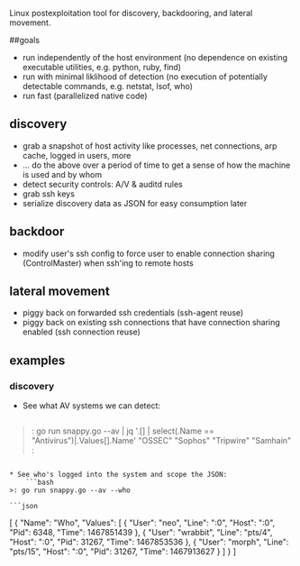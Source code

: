Linux postexploitation tool for discovery, backdooring, and lateral movement.

##goals
* run independently of the host environment (no dependence on existing executable utilities, e.g. python, ruby, find)
* run with minimal liklihood of detection (no execution of potentially detectable commands, e.g. netstat, lsof, who)
* run fast (parallelized native code)

## discovery
* grab a snapshot of host activity like processes, net connections, arp cache, logged in users, more
* ... do the above over a period of time to get a sense of how the machine is used and by whom
* detect security controls: A/V & auditd rules
* grab ssh keys
* serialize discovery data as JSON for easy consumption later

## backdoor
* modify user's ssh config to force user to enable connection sharing (ControlMaster) when ssh'ing to remote hosts

## lateral movement
* piggy back on forwarded ssh credentials (ssh-agent reuse)
* piggy back on existing ssh connections that have connection sharing enabled (ssh connection reuse)


## examples
### discovery
* See what AV systems we can detect:
    ```bash
>: go run snappy.go --av  | jq '.[] | select(.Name == "Antivirus")|.Values[].Name'
"OSSEC"
"Sophos"
"Tripwire"
"Samhain"
>:
```

* See who's logged into the system and scope the JSON:
    ```bash
>: go run snappy.go --av --who
```
    ```json
[
  {
    "Name": "Who",
    "Values": [
      {
        "User": "neo",
        "Line": ":0",
        "Host": ":0",
        "Pid": 6348,
        "Time": 1467851439
      },
      {
        "User": "wrabbit",
        "Line": "pts/4",
        "Host": ":0",
        "Pid": 31267,
        "Time": 1467853536
      },
      {
        "User": "morph",
        "Line": "pts/15",
        "Host": ":0",
        "Pid": 31267,
        "Time": 1467913627
      }
    ]
  }
]
```
